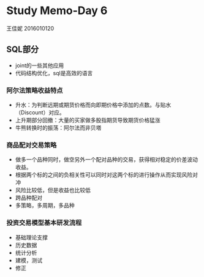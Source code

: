 # Study Memo-Day 6

王佳妮 2016010120

## SQL部分

- joint的一些其他应用
- 代码结构优化，sql是高效的语言

### 阿尔法策略收益特点

- 升水：为判断远期或期货价格而向即期价格中添加的点数。与贴水（Discount）对应。
- 上升期部分回撤：大量的买家做多股指期货导致期货价格猛涨
- 牛熊转换时的振荡：阿尔法而非贝塔

### 商品配对交易策略

- 做多一个品种同时，做空另外一个配对品种的交易，获得相对稳定的价差波动收益。
- 根据两个标的之间的负相关性可以同时对这两个标的进行操作从而实现风险对冲
- 风险比较低，但是收益也比较低
- 跨品种配对
- 多策略，多周期，多品种

### 投资交易模型基本研发流程

- 基础理论支撑
- 历史数据
- 统计分析
- 建模，测试
- 修正

